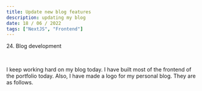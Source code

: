 ```yaml
---
title: Update new blog features
description: updating my blog
date: 18 / 06 / 2022
tags: ["NextJS", "Frontend"]
---
```


<p>24. Blog development</p>

<br/>
<p> I keep working hard on my blog today. I have built most of the frontend of the portfolio today. Also, I have made a logo for my personal blog. They are as follows.
</p>